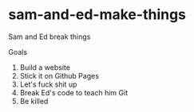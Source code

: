 # sam-and-ed-make-things
Sam and Ed break things

Goals
1. Build a website
2. Stick it on Github Pages
3. Let's fuck shit up
4. Break Ed's code to teach him Git
5. Be killed
